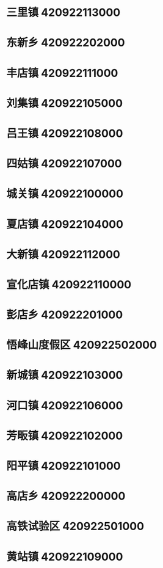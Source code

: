 # 三里镇 420922113000
# 东新乡 420922202000
# 丰店镇 420922111000
# 刘集镇 420922105000
# 吕王镇 420922108000
# 四姑镇 420922107000
# 城关镇 420922100000
# 夏店镇 420922104000
# 大新镇 420922112000
# 宣化店镇 420922110000
# 彭店乡 420922201000
# 悟峰山度假区 420922502000
# 新城镇 420922103000
# 河口镇 420922106000
# 芳畈镇 420922102000
# 阳平镇 420922101000
# 高店乡 420922200000
# 高铁试验区 420922501000
# 黄站镇 420922109000
